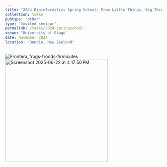 ```yaml
---
title: "2024 Bioinformatics Spring School: From Little Things, Big Things Grow: How microbes influence tail regeneration in Xenopus laevis tadpoles"
collection: talks
pubtype: 'other'
type: "Invited seminar"
permalink: /talks/2024-springschool
venue: "University of Otago"
date: November 2024
location: "Dundin, New Zealand"
---
```

![Frontera_frogs-fronds-firmicutes](https://github.com/user-attachments/assets/05065334-1f8a-42ec-b2c8-e17e1570bb89)
<img width="330" alt="Screenshot 2025-06-22 at 4 17 50 PM" src="https://github.com/user-attachments/assets/7822868d-891b-4f0e-a95d-6552682daac6" />
